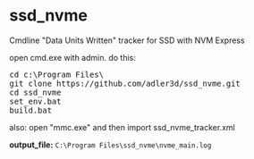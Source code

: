 # ssd_nvme
Cmdline "Data Units Written" tracker for SSD with NVM Express

open cmd.exe with admin.
do this:
<pre>
cd c:\Program Files\
git clone https://github.com/adler3d/ssd_nvme.git
cd ssd_nvme
set_env.bat
build.bat
</pre>

also: 
open "mmc.exe" and then import ssd_nvme_tracker.xml

<b>output_file:</b>
`C:\Program Files\ssd_nvme\nvme_main.log`
